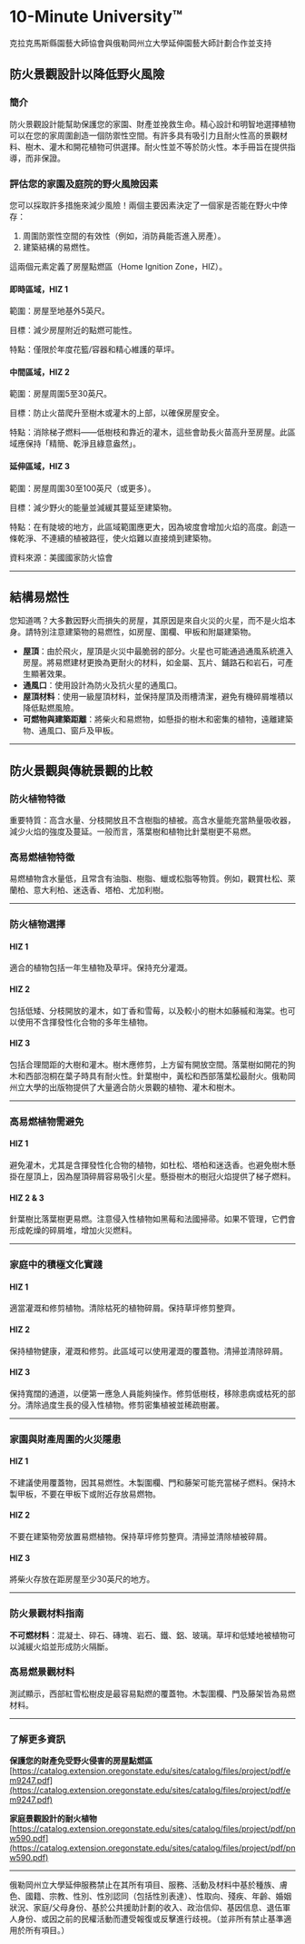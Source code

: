 # 10-Minute University™

克拉克馬斯縣園藝大師協會與俄勒岡州立大學延伸園藝大師計劃合作並支持

## 防火景觀設計以降低野火風險

### 簡介

防火景觀設計能幫助保護您的家園、財產並挽救生命。精心設計和明智地選擇植物可以在您的家周圍創造一個防禦性空間。有許多具有吸引力且耐火性高的景觀材料、樹木、灌木和開花植物可供選擇。耐火性並不等於防火性。本手冊旨在提供指導，而非保證。

### 評估您的家園及庭院的野火風險因素

您可以採取許多措施來減少風險！兩個主要因素決定了一個家是否能在野火中倖存：

1. 周圍防禦性空間的有效性（例如，消防員能否進入房產）。
2. 建築結構的易燃性。

這兩個元素定義了房屋點燃區（Home Ignition Zone，HIZ）。

#### 即時區域，HIZ 1

範圍：房屋至地基外5英尺。

目標：減少房屋附近的點燃可能性。

特點：僅限於年度花籃/容器和精心維護的草坪。

#### 中間區域，HIZ 2

範圍：房屋周圍5至30英尺。

目標：防止火苗爬升至樹木或灌木的上部，以確保房屋安全。

特點：消除梯子燃料——低樹枝和靠近的灌木，這些會助長火苗高升至房屋。此區域應保持「精簡、乾淨且綠意盎然」。

#### 延伸區域，HIZ 3

範圍：房屋周圍30至100英尺（或更多）。

目標：減少野火的能量並減緩其蔓延至建築物。

特點：在有陡坡的地方，此區域範圍應更大，因為坡度會增加火焰的高度。創造一條乾淨、不連續的植被路徑，使火焰難以直接燒到建築物。

資料來源：美國國家防火協會

---

## 結構易燃性

您知道嗎？大多數因野火而損失的房屋，其原因是來自火災的火星，而不是火焰本身。請特別注意建築物的易燃性，如房屋、圍欄、甲板和附屬建築物。

- **屋頂**：由於飛火，屋頂是火災中最脆弱的部分。火星也可能通過通風系統進入房屋。將易燃建材更換為更耐火的材料，如金屬、瓦片、鋪路石和岩石，可產生顯著效果。
- **通風口**：使用設計為防火及抗火星的通風口。
- **屋頂材料**：使用一級屋頂材料，並保持屋頂及雨槽清潔，避免有機碎屑堆積以降低點燃風險。
- **可燃物與建築距離**：將柴火和易燃物，如懸掛的樹木和密集的植物，遠離建築物、通風口、窗戶及甲板。

---

## 防火景觀與傳統景觀的比較

### 防火植物特徵

重要特質：高含水量、分枝開放且不含樹脂的植被。高含水量能充當熱量吸收器，減少火焰的強度及蔓延。一般而言，落葉樹和植物比針葉樹更不易燃。

### 高易燃植物特徵

易燃植物含水量低，且常含有油脂、樹脂、蠟或松脂等物質。例如，觀賞杜松、萊蘭柏、意大利柏、迷迭香、塔柏、尤加利樹。

---

### 防火植物選擇

#### HIZ 1

適合的植物包括一年生植物及草坪。保持充分灌溉。

#### HIZ 2

包括低矮、分枝開放的灌木，如丁香和雪莓，以及較小的樹木如藤槭和海棠。也可以使用不含揮發性化合物的多年生植物。

#### HIZ 3

包括合理間距的大樹和灌木。樹木應修剪，上方留有開放空間。落葉樹如開花的狗木和西部泡桐在葉子時具有耐火性。針葉樹中，黃松和西部落葉松最耐火。俄勒岡州立大學的出版物提供了大量適合防火景觀的植物、灌木和樹木。

---

### 高易燃植物需避免

#### HIZ 1

避免灌木，尤其是含揮發性化合物的植物，如杜松、塔柏和迷迭香。也避免樹木懸掛在屋頂上，因為屋頂碎屑容易吸引火星。懸掛樹木的樹冠火焰提供了梯子燃料。

#### HIZ 2 & 3

針葉樹比落葉樹更易燃。注意侵入性植物如黑莓和法國掃帚。如果不管理，它們會形成乾燥的碎屑堆，增加火災燃料。

---

### 家庭中的積極文化實踐

#### HIZ 1

適當灌溉和修剪植物。清除枯死的植物碎屑。保持草坪修剪整齊。

#### HIZ 2

保持植物健康，灌溉和修剪。此區域可以使用灌溉的覆蓋物。清掃並清除碎屑。

#### HIZ 3

保持寬闊的通道，以便第一應急人員能夠操作。修剪低樹枝，移除患病或枯死的部分。清除過度生長的侵入性植物。修剪密集植被並稀疏樹叢。

---

### 家園與財產周圍的火災隱患

#### HIZ 1

不建議使用覆蓋物，因其易燃性。木製圍欄、門和藤架可能充當梯子燃料。保持木製甲板，不要在甲板下或附近存放易燃物。

#### HIZ 2

不要在建築物旁放置易燃植物。保持草坪修剪整齊。清掃並清除植被碎屑。

#### HIZ 3

將柴火存放在距房屋至少30英尺的地方。

---

### 防火景觀材料指南

**不可燃材料**：混凝土、碎石、磚塊、岩石、鐵、鋁、玻璃。草坪和低矮地被植物可以減緩火焰並形成防火隔斷。

### 高易燃景觀材料

測試顯示，西部紅雪松樹皮是最容易點燃的覆蓋物。木製圍欄、門及藤架皆為易燃材料。

---

### 了解更多資訊

**保護您的財產免受野火侵害的房屋點燃區**  
[https://catalog.extension.oregonstate.edu/sites/catalog/files/project/pdf/em9247.pdf](https://catalog.extension.oregonstate.edu/sites/catalog/files/project/pdf/em9247.pdf)

**家庭景觀設計的耐火植物**  
[https://catalog.extension.oregonstate.edu/sites/catalog/files/project/pdf/pnw590.pdf](https://catalog.extension.oregonstate.edu/sites/catalog/files/project/pdf/pnw590.pdf)

---

俄勒岡州立大學延伸服務禁止在其所有項目、服務、活動及材料中基於種族、膚色、國籍、宗教、性別、性別認同（包括性別表達）、性取向、殘疾、年齡、婚姻狀況、家庭/父母身份、基於公共援助計劃的收入、政治信仰、基因信息、退伍軍人身份、或因之前的民權活動而遭受報復或反擊進行歧視。（並非所有禁止基準適用於所有項目。）